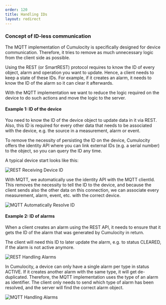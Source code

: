 ```yaml
---
order: 120
title: Handling IDs
layout: redirect
---
```


### Concept of ID-less communication

The MQTT implementation of Cumulocity is specifically designed for device communication. Therefore, it tries to remove as much unnecessary logic from the client side as possible.

Using the REST (or SmartREST) protocol requires to know the ID of every object, alarm and operation you want to update. Hence, a client needs to keep a state of these IDs. For example, if it creates an alarm, it needs to know the ID of the alarm so it can clear it afterwards.

With the MQTT implementation we want to reduce the logic required on the device to do such actions and move the logic to the server.

#### Example 1: ID of the device

You need to know the ID of the device object to update data in it via REST. Also, this ID is required for every other data that needs to be associated with the device, e.g. the source in a measurement, alarm or event.

To remove the necessity of persisting the ID on the device, Cumulocity offers the identity API where you can link external IDs (e.g. a serial number) to the object, so you can query the ID any time.

A typical device start looks like this:

![REST Receiving Device ID](/guides/images/mqtt/exampleRestDeviceId.png)

With MQTT, we automatically use the identity API with the MQTT clientId.
This removes the necessity to tell the ID to the device, and because the client sends also the other data on this connection, we can associate every measurement, alarm, event, etc. with the correct device.

![MQTT Automatically Resolve ID](/guides/images/mqtt/exampleMqttDeviceId.png)

#### Example 2: ID of alarms

When a client creates an alarm using the REST API, it needs to ensure that it gets the ID of the alarm that was generated by Cumulocity in return.

The client will need this ID to later update the alarm, e.g. to status CLEARED, if the alarm is not active anymore.

![REST Handling Alarms](/guides/images/mqtt/exampleRestAlarmId.png)

In Cumulocity, a device can only have a single alarm per type in status ACTIVE. If it creates another alarm with the same type, it will get de-duplicated.
Therefore, the MQTT implementation uses the type of an alarm as identifier. The client only needs to send which type of alarm has been resolved, and the server will find the correct alarm object.

![MQTT Handling Alarms](/guides/images/mqtt/exampleMqttAlarmId.png)
